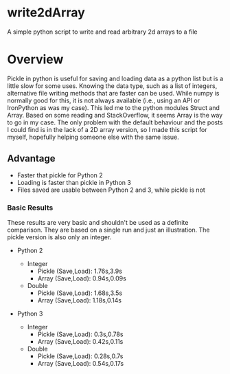 # write2dArray
A simple python script to write and read arbitrary 2d arrays to a file 

# Overview
Pickle in python is useful for saving and loading data as a python list but is a little slow for some uses.  Knowing the data type, such as a list of integers, alternative file writing methods that are faster can be used.  While numpy is normally good for this, it is not always available (i.e., using an API or IronPython as was my case).  This led me to the python modules Struct and Array.  Based on some reading and StackOverflow, it seems Array is the way to go in my case.  The only problem with the default behaviour and the posts I could find is in the lack of a 2D array version, so I made this script for myself, hopefully helping someone else with the same issue. 

## Advantage
- Faster that pickle for Python 2
- Loading is faster than pickle in Python 3
- Files saved are usable between Python 2 and 3, while pickle is not

### Basic Results
These results are very basic and shouldn't be used as a definite comparison. They are based on a single run and just an illustration.  The pickle version is also only an integer.

- Python 2
  - Integer
    - Pickle (Save,Load): 1.76s,3.9s 
    - Array (Save,Load): 0.94s,0.09s
  - Double
    - Pickle (Save,Load): 1.68s,3.5s 
    - Array (Save,Load): 1.18s,0.14s
    
- Python 3
  - Integer
    - Pickle (Save,Load): 0.3s,0.78s 
    - Array (Save,Load): 0.42s,0.11s
  - Double
    - Pickle (Save,Load): 0.28s,0.7s 
    - Array (Save,Load): 0.54s,0.17s

